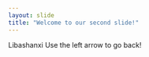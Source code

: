 ```yaml
---
layout: slide
title: "Welcome to our second slide!"
---
```

Libashanxi
Use the left arrow to go back!
